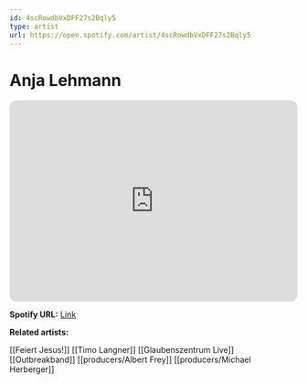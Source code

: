 ```yaml
---
id: 4scRowdbVxDFF27s2Bqly5
type: artist
url: https://open.spotify.com/artist/4scRowdbVxDFF27s2Bqly5
---
```

# Anja Lehmann

<iframe style="border-radius:12px" src="https://open.spotify.com/embed/artist/4scRowdbVxDFF27s2Bqly5" width="100%" height="352" frameBorder="0" allowfullscreen="" allow="autoplay; clipboard-write; encrypted-media; fullscreen; picture-in-picture" loading="lazy"></iframe>

**Spotify URL:** [Link](https://open.spotify.com/artist/4scRowdbVxDFF27s2Bqly5)

**Related artists:**

[[Feiert Jesus!]]
[[Timo Langner]]
[[Glaubenszentrum Live]]
[[Outbreakband]]
[[producers/Albert Frey]]
[[producers/Michael Herberger]]
